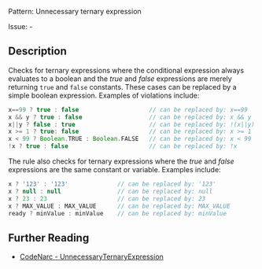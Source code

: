 Pattern: Unnecessary ternary expression

Issue: -

## Description

Checks for ternary expressions where the conditional expression always evaluates to a boolean and the *true* and *false* expressions are merely returning `true` and `false` constants. These cases can be replaced by a simple boolean expression. Examples of violations include:

``` groovy
x==99 ? true : false                    // can be replaced by: x==99
x && y ? true : false                   // can be replaced by: x && y
x||y ? false : true                     // can be replaced by: !(x||y)
x >= 1 ? true: false                    // can be replaced by: x >= 1
x < 99 ? Boolean.TRUE : Boolean.FALSE   // can be replaced by: x < 99
!x ? true : false                       // can be replaced by: !x
```

The rule also checks for ternary expressions where the *true* and *false* expressions are the same constant or variable. Examples include:

``` groovy
x ? '123' : '123'              // can be replaced by: '123'
x ? null : null                // can be replaced by: null
x ? 23 : 23                    // can be replaced by: 23
x ? MAX_VALUE : MAX_VALUE      // can be replaced by: MAX_VALUE
ready ? minValue : minValue    // can be replaced by: minValue
```

## Further Reading

* [CodeNarc - UnnecessaryTernaryExpression](https://codenarc.github.io/CodeNarc/codenarc-rules-unnecessary.html#unnecessaryternaryexpression-rule)
